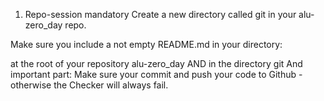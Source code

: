 1. Repo-session
mandatory
Create a new directory called git in your alu-zero_day repo.

Make sure you include a not empty README.md in your directory:

at the root of your repository alu-zero_day
AND in the directory git
And important part: Make sure your commit and push your code to Github - otherwise the Checker will always fail.
